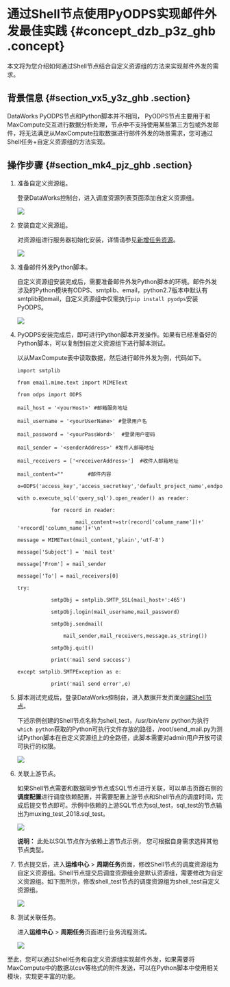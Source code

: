 # 通过Shell节点使用PyODPS实现邮件外发最佳实践 {#concept_dzb_p3z_ghb .concept}

本文将为您介绍如何通过Shell节点结合自定义资源组的方法来实现邮件外发的需求。

## 背景信息 {#section_vx5_y3z_ghb .section}

DataWorks PyODPS节点和Python脚本并不相同， PyODPS节点主要用于和MaxCompute交互进行数据分析处理，节点中不支持使用某些第三方包或外发邮件，将无法满足从MaxCompute拉取数据进行邮件外发的场景需求，您可通过Shell任务+自定义资源组的方法实现。

## 操作步骤 {#section_mk4_pjz_ghb .section}

1.  准备自定义资源组。

    登录DataWorks控制台，进入调度资源列表页面添加自定义资源组。

    ![](http://static-aliyun-doc.oss-cn-hangzhou.aliyuncs.com/assets/img/150965/155468931643311_zh-CN.png)

2.  安装自定义资源组。

    对资源组进行服务器初始化安装，详情请参见[新增任务资源](../../../../../cn.zh-CN/使用指南/数据集成/常见配置/新增任务资源.md#)。

    ![](http://static-aliyun-doc.oss-cn-hangzhou.aliyuncs.com/assets/img/150965/155468931643317_zh-CN.png)

3.  准备邮件外发Python脚本。

    自定义资源组安装完成后，需要准备邮件外发Python脚本的环境。邮件外发涉及的Python模块有ODPS、smtplib、email，python2.7版本中默认有smtplib和email，自定义资源组中仅需执行`pip install pyodps`安装PyODPS。

    ![](http://static-aliyun-doc.oss-cn-hangzhou.aliyuncs.com/assets/img/150965/155468931643321_zh-CN.png)

4.  PyODPS安装完成后，即可进行Python脚本开发操作。如果有已经准备好的Python脚本，可以复制到自定义资源组下进行脚本测试。

    以从MaxCompute表中读取数据，然后进行邮件外发为例，代码如下。

    ```
    import smtplib
    
    from email.mime.text import MIMEText
    
    from odps import ODPS
    
    mail_host = '<yourHost>' #邮箱服务地址
    
    mail_username = '<yourUserName>' #登录用户名
    
    mail_password = '<yourPassWord>'  #登录用户密码
    
    mail_sender = '<senderAddress>' #发件人邮箱地址
    
    mail_receivers = ['<receiverAddress>']  #收件人邮箱地址
    
    mail_content=""        #邮件内容
    
    o=ODPS('access_key','access_secretkey','default_project_name',endpoint='maxcompute_service_endpoint')
    
    with o.execute_sql('query_sql').open_reader() as reader:
    
               for record in reader:
    
                       mail_content+=str(record['column_name'])+' '+record['column_name']+'\n'
    
    message = MIMEText(mail_content,'plain','utf-8')
    
    message['Subject'] = 'mail test'
    
    message['From'] = mail_sender
    
    message['To'] = mail_receivers[0]
    
    try:
    
               smtpObj = smtplib.SMTP_SSL(mail_host+':465')
    
               smtpObj.login(mail_username,mail_password)
    
               smtpObj.sendmail(
    
                   mail_sender,mail_receivers,message.as_string())
    
               smtpObj.quit()
    
               print('mail send success')
    
    except smtplib.SMTPException as e:
    
               print('mail send error',e)
    ```

5.  脚本测试完成后，登录DataWorks控制台，进入数据开发页面[创建Shell节点](../../../../../cn.zh-CN/使用指南/数据开发/节点类型/SHELL节点.md#)。

    下述示例创建的Shell节点名称为shell\_test，/usr/bin/env python为执行`which python`获取的Python可执行文件存放的路径，/root/send\_mail.py为测试Python脚本在自定义资源组上的全路径，此脚本需要对admin用户开放可读可执行的权限。

    ![](http://static-aliyun-doc.oss-cn-hangzhou.aliyuncs.com/assets/img/150965/155468931743430_zh-CN.png)

6.  关联上游节点。

    如果Shell节点需要和数据同步节点或SQL节点进行关联，可以单击页面右侧的**调度配置**进行调度依赖配置，并需要配置上游节点和Shell节点的调度时间，完成后提交节点即可。示例中依赖的上游SQL节点为sql\_test，sql\_test的节点输出为muxing\_test\_2018.sql\_test。

    ![](http://static-aliyun-doc.oss-cn-hangzhou.aliyuncs.com/assets/img/150965/155468931743435_zh-CN.png)

    **说明：** 此处以SQL节点作为依赖上游节点示例， 您可根据自身需求选择其他节点类型。

7.  节点提交后，进入**运维中心** \> **周期任务**页面，修改Shell节点的调度资源组为自定义资源组。Shell节点提交后调度资源组会是默认资源组，需要修改为自定义资源组。如下图所示，修改shell\_test节点的调度资源组为shell\_test自定义资源组。

    ![](http://static-aliyun-doc.oss-cn-hangzhou.aliyuncs.com/assets/img/150965/155468931743441_zh-CN.png)

8.  测试关联任务。

    进入**运维中心** \> **周期任务**页面进行业务流程测试。

    ![](http://static-aliyun-doc.oss-cn-hangzhou.aliyuncs.com/assets/img/150965/155468931743442_zh-CN.png)


至此，您可以通过Shell任务和自定义资源组实现邮件外发，如果需要将MaxCompute中的数据以csv等格式的附件发送，可以在Python脚本中使用相关模块，实现更丰富的功能。

